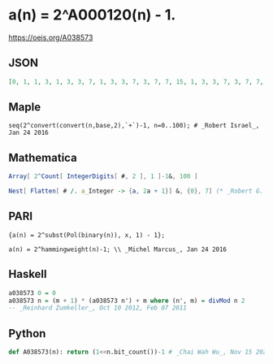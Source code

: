 # a\(n\) \= 2^A000120\(n\) \- 1\.
https://oeis.org/A038573
## JSON
```JSON
[0, 1, 1, 3, 1, 3, 3, 7, 1, 3, 3, 7, 3, 7, 7, 15, 1, 3, 3, 7, 3, 7, 7, 15, 3, 7, 7, 15, 7, 15, 15, 31, 1, 3, 3, 7, 3, 7, 7, 15, 3, 7, 7, 15, 7, 15, 15, 31, 3, 7, 7, 15, 7, 15, 15, 31, 7, 15, 15, 31, 15, 31, 31, 63, 1, 3, 3, 7, 3, 7, 7, 15, 3, 7, 7, 15, 7, 15, 15, 31, 3, 7, 7, 15, 7, 15, 15, 31]
```
## Maple
```Maple
seq(2^convert(convert(n,base,2),`+`)-1, n=0..100); # _Robert Israel_, Jan 24 2016
```
## Mathematica
```Mathematica
Array[ 2^Count[ IntegerDigits[ #, 2 ], 1 ]-1&, 100 ]
```
```Mathematica
Nest[ Flatten[ # /. a_Integer -> {a, 2a + 1}] &, {0}, 7] (* _Robert G. Wilson v_, Jan 24 2006 *)
```
## PARI
```PARI
{a(n) = 2^subst(Pol(binary(n)), x, 1) - 1};
```
```PARI
a(n) = 2^hammingweight(n)-1; \\ _Michel Marcus_, Jan 24 2016
```
## Haskell
```Haskell
a038573 0 = 0
a038573 n = (m + 1) * (a038573 n') + m where (n', m) = divMod n 2
-- _Reinhard Zumkeller_, Oct 10 2012, Feb 07 2011
```
## Python
```Python
def A038573(n): return (1<<n.bit_count())-1 # _Chai Wah Wu_, Nov 15 2022
```
